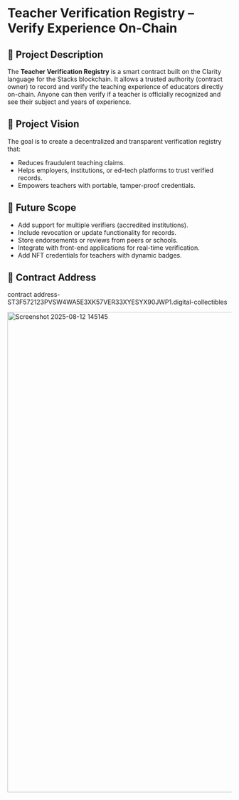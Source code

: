 # Teacher Verification Registry – Verify Experience On-Chain

## 🧠 Project Description

The **Teacher Verification Registry** is a smart contract built on the Clarity language for the Stacks blockchain. It allows a trusted authority (contract owner) to record and verify the teaching experience of educators directly on-chain. Anyone can then verify if a teacher is officially recognized and see their subject and years of experience.

## 🎯 Project Vision

The goal is to create a decentralized and transparent verification registry that:

- Reduces fraudulent teaching claims.
- Helps employers, institutions, or ed-tech platforms to trust verified records.
- Empowers teachers with portable, tamper-proof credentials.

## 🔭 Future Scope

- Add support for multiple verifiers (accredited institutions).
- Include revocation or update functionality for records.
- Store endorsements or reviews from peers or schools.
- Integrate with front-end applications for real-time verification.
- Add NFT credentials for teachers with dynamic badges.

## 📍 Contract Address

contract address- ST3F572123PVSW4WA5E3XK57VER33XYESYX90JWP1.digital-collectibles

<img width="1920" height="1080" alt="Screenshot 2025-08-12 145145" src="https://github.com/user-attachments/assets/5f5dcea7-7571-439a-bd26-47e2eb4b1e09" />





